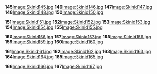 **145**[Image:Skinid145.jpg](/Image:Skinid145.jpg.md "wikilink") **146**[Image:Skinid146.jpg](/Image:Skinid146.jpg.md "wikilink") **147**[Image:Skinid147.jpg](/Image:Skinid147.jpg.md "wikilink") **148**[Image:Skinid148.jpg](/Image:Skinid148.jpg.md "wikilink") **150**[Image:Skinid150.jpg](/Image:Skinid150.jpg.md "wikilink")

**151**[Image:Skinid151.jpg](/Image:Skinid151.jpg.md "wikilink") **152**[Image:Skinid152.jpg](/Image:Skinid152.jpg.md "wikilink") **153**[Image:Skinid153.jpg](/Image:Skinid153.jpg.md "wikilink") **154**[Image:Skinid154.jpg](/Image:Skinid154.jpg.md "wikilink") **155**[Image:Skinid155.jpg](/Image:Skinid155.jpg.md "wikilink")

**156**[Image:Skinid156.jpg](/Image:Skinid156.jpg.md "wikilink") **157**[Image:Skinid157.jpg](/Image:Skinid157.jpg.md "wikilink") **158**[Image:Skinid158.jpg](/Image:Skinid158.jpg.md "wikilink") **159**[Image:Skinid159.jpg](/Image:Skinid159.jpg.md "wikilink") **160**[Image:Skinid160.jpg](/Image:Skinid160.jpg.md "wikilink")

**161**[Image:Skinid161.jpg](/Image:Skinid161.jpg.md "wikilink") **162**[Image:Skinid162.jpg](/Image:Skinid162.jpg.md "wikilink") **163**[Image:Skinid163.jpg](/Image:Skinid163.jpg.md "wikilink") **164**[Image:Skinid164.jpg](/Image:Skinid164.jpg.md "wikilink") **165**[Image:Skinid165.jpg](/Image:Skinid165.jpg.md "wikilink")

**166**[Image:Skinid166.jpg](/Image:Skinid166.jpg.md "wikilink") **167**[Image:Skinid167.jpg](/Image:Skinid167.jpg.md "wikilink")
